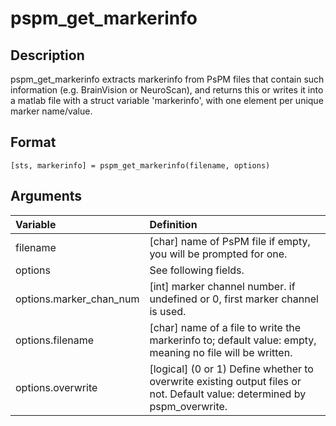 # pspm_get_markerinfo
## Description
pspm_get_markerinfo extracts markerinfo from PsPM files that contain such information (e.g. BrainVision or NeuroScan), and returns this or writes it into a matlab file with a struct variable 'markerinfo', with one element per unique marker name/value.

## Format
`[sts, markerinfo] = pspm_get_markerinfo(filename, options)`

## Arguments
| Variable | Definition |
|:--|:--|
| filename | [char] name of PsPM file if empty, you will be prompted for one. |
| options | See following fields. |
| options.marker_chan_num | [int] marker channel number. if undefined or 0, first marker channel is used. |
| options.filename | [char] name of a file to write the markerinfo to; default value: empty, meaning no file will be written. |
| options.overwrite | [logical] (0 or 1) Define whether to overwrite existing output files or not. Default value: determined by pspm_overwrite. |
